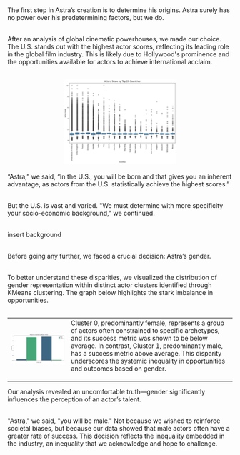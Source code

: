 <br>


The first step in Astra’s creation is to determine his origins. Astra surely has no power over his predetermining factors, but we do. <br><br>

After an analysis of global cinematic powerhouses, we made our choice. The U.S. stands out with the highest actor scores, reflecting its leading role in the global film industry. This is likely due to Hollywood's prominence and the opportunities available for actors to achieve international acclaim.<br><br>

<div style="text-align: center;">
  <img src="assets/media/countries.jpg" alt="countries" class="intro-countries">
</div>

<style>
.intro-countries {
  max-width: 50%; 
  height: auto;   
}
</style>

<br>
“Astra,” we said,  “In the U.S., you will be born and that gives you an inherent advantage, as actors from the U.S. statistically achieve the highest scores.”<br><br>

But the U.S. is vast and varied. "We must determine with more specificity your socio-economic background," we continued. <br><br>

insert background <br><br>

Before going any further, we faced a crucial decision: Astra’s gender. <br><br>

To better understand these disparities, we visualized the distribution of gender representation within distinct actor clusters identified through KMeans clustering. The graph below highlights the stark imbalance in opportunities. <br><br>

<table class="table-plot-text">
  <tr>
    <td class="table-side-plot-td">
      <img src="assets/media/gender_proportion.jpg" alt="plot" class="table-side-plot-img">
    </td>
    <td class="table-side-text-td">
      Cluster 0, predominantly female, represents a group of actors often constrained to specific archetypes, and its success metric was shown to be below average. In contrast, Cluster 1, predominantly male, has a success metric above average. This disparity underscores the systemic inequality in opportunities and outcomes based on gender.<br><br>
    </td>
  </tr>
</table>

Our analysis revealed an uncomfortable truth—gender significantly influences the perception of an actor’s talent.  <br><br>

"Astra," we said, "you will be male." Not because we wished to reinforce societal biases, but because our data showed that male actors often have a greater rate of success. This decision reflects the inequality embedded in the industry, an inequality that we acknowledge and hope to challenge.  <br><br>

